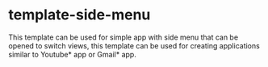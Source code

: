 template-side-menu
==================

This template can be used for simple app with side menu that can be opened to switch views, this template can be used for creating applications similar to Youtube* app or Gmail* app.
